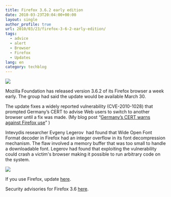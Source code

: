 ```yaml
---
title: Firefox 3.6.2 early edition
date: 2010-03-23T20:04:00+00:00
layout: single
author_profile: true
url: 2010/03/23/firefox-3-6-2-early-edition/
tags:
  - advice
  - alert
  - Browser
  - Firefox
  - Updates
lang: en
category: techblog
---
```

[![](http://3.bp.blogspot.com/_vaUVXcmC3OI/S6kWM3OJt5I/AAAAAAAABZA/N4z2vHnoclE/s1600/Firefox_20early.png)](http://www.mozilla.com/products/download.html?product=firefox-3.6.2&os=win&lang=en-US)

Mozilla Foundation has released version 3.6.2 of its Firefox browser a week early. The group had said the update would be available March 30.

The update fixes a widely reported vulnerability (CVE-2010-1028) that prompted Germany’s CERT to advise Web users to switch to another browser until a fix was made. (My blog post “[Germany’s CERT warns against Firefox use](http://boelectronic.blogspot.com/2010/03/germanys-cert-warns-against-firefox-use.html)” )

Intevydis researcher Evgeny Legerov  had found that Wide Open Font Format decoder in Firefox had an integer overflow in its font decompression mechanism. The flaw involved a memory buffer that was too small to handle a downloadable font. Legerov had found that exploiting the vulnerability could crash a victim's browser making it possible to run arbitrary code on the system.

[![](http://1.bp.blogspot.com/_vaUVXcmC3OI/S6kWNJkTrVI/AAAAAAAABZE/ws8FzM8iDQw/s400/Firefox_202.png)](http://1.bp.blogspot.com/_vaUVXcmC3OI/S6kWNJkTrVI/AAAAAAAABZE/ws8FzM8iDQw/s1600-h/Firefox_202.png)

If you use Firefox, update [here](http://www.mozilla.com/en-US/firefox/3.6.2/releasenotes/).

Security advisories for Firefox 3.6 [here](http://www.mozilla.org/security/known-vulnerabilities/firefox36.html#firefox3.6.2).